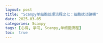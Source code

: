 ```yaml
---
layout: post
title: "Scanpy单细胞处理流程之七：细胞扰动建模"
date: 2025-03-05
categories: Scanpy
tags: [心得, 学习, Scanpy,单细胞流程]
toc:  true
---
```

